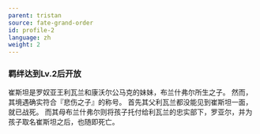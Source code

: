 ```yaml
---
parent: tristan
source: fate-grand-order
id: profile-2
language: zh
weight: 2
---
```


### 羁绊达到Lv.2后开放

崔斯坦是罗奴亚王利瓦兰和康沃尔公马克的妹妹，布兰什弗尔所生之子。
然而，其境遇确实符合『悲伤之子』的称号。
首先其父利瓦兰都没能见到崔斯坦一面，就已战死。
而其母布兰什弗尔则将孩子托付给利瓦兰的忠实部下，罗亚尔，并为孩子取名崔斯坦之后，也随即死亡。
